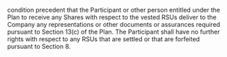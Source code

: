 condition precedent that the Participant or other person entitled under the Plan to receive any Shares with
respect  to  the  vested  RSUs  deliver  to  the  Company  any  representations  or  other  documents  or
assurances required pursuant to Section  13(c)  of  the Plan.  The Participant shall have no further rights
with respect to any RSUs that are settled or that are forfeited pursuant to Section 8.